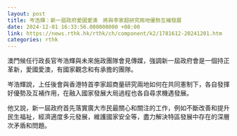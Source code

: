```yaml
---
layout: post
title: 岑浩輝：新一屆政府愛國愛澳　將與李家超研究兩地優勢互補發展
date: 2024-12-01 16:33:56.000000000 +08:00
link: https://news.rthk.hk/rthk/ch/component/k2/1781612-20241201.htm
categories: rthk
---
```


澳門候任行政長官岑浩輝與未來施政團隊會見傳媒，強調新一屆政府會是一個持正革新，愛國愛澳，有國家觀念和有承擔的團隊。

岑浩輝說，上任後會與香港特首李家超商量研究兩地如何在共同憲制下，各自發揮好優勢及互補作用，在融入國家發展大局過程也各自尋求機遇發展。

他又說，新一屆政府首先落實廣大市民最關心和關注的工作，例如不斷改善和提升民生福祉，經濟適度多元發展，維護國家安全等，盡力解決特區發展中存在的深層次矛盾和問題。
